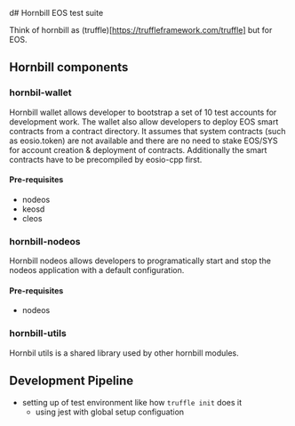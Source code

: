  d# Hornbill EOS test suite

Think of hornbill as (truffle)[https://truffleframework.com/truffle] but for EOS. 

## Hornbill components

### hornbil-wallet

Hornbill wallet allows developer to bootstrap a set of 10 test accounts for development work. The wallet also allow developers to deploy EOS smart contracts from a contract directory. It assumes that system contracts (such as eosio.token) are not available and there are no need to stake EOS/SYS for account creation & deployment of contracts. Additionally the smart contracts have to be precompiled by eosio-cpp first. 

#### Pre-requisites
- nodeos
- keosd
- cleos

### hornbill-nodeos

Hornbill nodeos allows developers to programatically start and stop the nodeos application with a default configuration. 

#### Pre-requisites
- nodeos

### hornbill-utils

Hornbil utils is a shared library used by other hornbill modules. 

## Development Pipeline
- setting up of test environment like how `truffle init` does it
  - using jest with global setup configuation